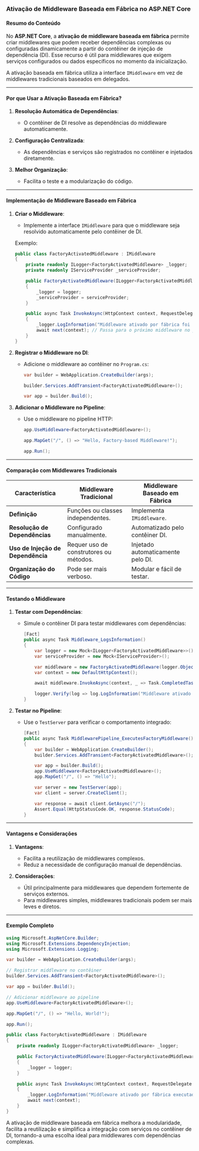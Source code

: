 ### Ativação de Middleware Baseada em Fábrica no ASP.NET Core

#### Resumo do Conteúdo

No **ASP.NET Core**, a **ativação de middleware baseada em fábrica** permite criar middlewares que podem receber dependências complexas ou configuradas dinamicamente a partir do contêiner de injeção de dependência (DI). Esse recurso é útil para middlewares que exigem serviços configurados ou dados específicos no momento da inicialização.

A ativação baseada em fábrica utiliza a interface `IMiddleware` em vez de middlewares tradicionais baseados em delegados.

---

#### Por que Usar a Ativação Baseada em Fábrica?

1. **Resolução Automática de Dependências**:
   - O contêiner de DI resolve as dependências do middleware automaticamente.

2. **Configuração Centralizada**:
   - As dependências e serviços são registrados no contêiner e injetados diretamente.

3. **Melhor Organização**:
   - Facilita o teste e a modularização do código.

---

#### Implementação de Middleware Baseado em Fábrica

1. **Criar o Middleware**:
   - Implemente a interface `IMiddleware` para que o middleware seja resolvido automaticamente pelo contêiner de DI.

   Exemplo:
   ```csharp
   public class FactoryActivatedMiddleware : IMiddleware
   {
       private readonly ILogger<FactoryActivatedMiddleware> _logger;
       private readonly IServiceProvider _serviceProvider;

       public FactoryActivatedMiddleware(ILogger<FactoryActivatedMiddleware> logger, IServiceProvider serviceProvider)
       {
           _logger = logger;
           _serviceProvider = serviceProvider;
       }

       public async Task InvokeAsync(HttpContext context, RequestDelegate next)
       {
           _logger.LogInformation("Middleware ativado por fábrica foi executado.");
           await next(context); // Passa para o próximo middleware no pipeline
       }
   }
   ```

2. **Registrar o Middleware no DI**:
   - Adicione o middleware ao contêiner no `Program.cs`:
     ```csharp
     var builder = WebApplication.CreateBuilder(args);

     builder.Services.AddTransient<FactoryActivatedMiddleware>();

     var app = builder.Build();
     ```

3. **Adicionar o Middleware no Pipeline**:
   - Use o middleware no pipeline HTTP:
     ```csharp
     app.UseMiddleware<FactoryActivatedMiddleware>();

     app.MapGet("/", () => "Hello, Factory-based Middleware!");

     app.Run();
     ```

---

#### Comparação com Middlewares Tradicionais

| Característica                      | Middleware Tradicional                  | Middleware Baseado em Fábrica               |
|-------------------------------------|-----------------------------------------|---------------------------------------------|
| **Definição**                       | Funções ou classes independentes.       | Implementa `IMiddleware`.                  |
| **Resolução de Dependências**       | Configurado manualmente.                | Automatizado pelo contêiner DI.             |
| **Uso de Injeção de Dependência**   | Requer uso de construtores ou métodos.  | Injetado automaticamente pelo DI.           |
| **Organização do Código**           | Pode ser mais verboso.                  | Modular e fácil de testar.                  |

---

#### Testando o Middleware

1. **Testar com Dependências**:
   - Simule o contêiner DI para testar middlewares com dependências:
     ```csharp
     [Fact]
     public async Task Middleware_LogsInformation()
     {
         var logger = new Mock<ILogger<FactoryActivatedMiddleware>>();
         var serviceProvider = new Mock<IServiceProvider>();

         var middleware = new FactoryActivatedMiddleware(logger.Object, serviceProvider.Object);
         var context = new DefaultHttpContext();

         await middleware.InvokeAsync(context, _ => Task.CompletedTask);

         logger.Verify(log => log.LogInformation("Middleware ativado por fábrica foi executado."), Times.Once);
     }
     ```

2. **Testar no Pipeline**:
   - Use o `TestServer` para verificar o comportamento integrado:
     ```csharp
     [Fact]
     public async Task MiddlewarePipeline_ExecutesFactoryMiddleware()
     {
         var builder = WebApplication.CreateBuilder();
         builder.Services.AddTransient<FactoryActivatedMiddleware>();

         var app = builder.Build();
         app.UseMiddleware<FactoryActivatedMiddleware>();
         app.MapGet("/", () => "Hello");

         var server = new TestServer(app);
         var client = server.CreateClient();

         var response = await client.GetAsync("/");
         Assert.Equal(HttpStatusCode.OK, response.StatusCode);
     }
     ```

---

#### Vantagens e Considerações

1. **Vantagens**:
   - Facilita a reutilização de middlewares complexos.
   - Reduz a necessidade de configuração manual de dependências.

2. **Considerações**:
   - Útil principalmente para middlewares que dependem fortemente de serviços externos.
   - Para middlewares simples, middlewares tradicionais podem ser mais leves e diretos.

---

#### Exemplo Completo

```csharp
using Microsoft.AspNetCore.Builder;
using Microsoft.Extensions.DependencyInjection;
using Microsoft.Extensions.Logging;

var builder = WebApplication.CreateBuilder(args);

// Registrar middleware no contêiner
builder.Services.AddTransient<FactoryActivatedMiddleware>();

var app = builder.Build();

// Adicionar middleware ao pipeline
app.UseMiddleware<FactoryActivatedMiddleware>();

app.MapGet("/", () => "Hello, World!");

app.Run();

public class FactoryActivatedMiddleware : IMiddleware
{
    private readonly ILogger<FactoryActivatedMiddleware> _logger;

    public FactoryActivatedMiddleware(ILogger<FactoryActivatedMiddleware> logger)
    {
        _logger = logger;
    }

    public async Task InvokeAsync(HttpContext context, RequestDelegate next)
    {
        _logger.LogInformation("Middleware ativado por fábrica executado.");
        await next(context);
    }
}
```

A ativação de middleware baseada em fábrica melhora a modularidade, facilita a reutilização e simplifica a integração com serviços no contêiner de DI, tornando-a uma escolha ideal para middlewares com dependências complexas.